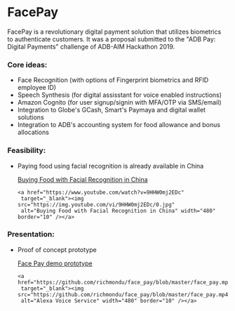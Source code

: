 # FacePay

FacePay is a revolutionary digital payment solution that utilizes biometrics to authenticate customers.
It was a proposal submitted to the "ADB Pay: Digital Payments" challenge of ADB-AIM Hackathon 2019.


### Core ideas:

- Face Recognition (with options of Fingerprint biometrics and RFID employee ID)
- Speech Synthesis (for digital assisstant for voice enabled instructions)
- Amazon Cognito (for user signup/signin with MFA/OTP via SMS/email)
- Integration to Globe's GCash, Smart's Paymaya and digital wallet solutions
- Integration to ADB's accounting system for food allowance and bonus allocations


### Feasibility:

- Paying food using facial recognition is already available in China

  [Buying Food with Facial Recognition in China](https://www.youtube.com/watch?v=9HHW0mj2EDc)

      <a href="https://www.youtube.com/watch?v=9HHW0mj2EDc"
       target="_blank"><img src="https://img.youtube.com/vi/9HHW0mj2EDc/0.jpg" 
       alt="Buying Food with Facial Recognition in China" width="480" border="10" /></a>


### Presentation:
	   
- Proof of concept prototype

  [Face Pay demo prototype](https://github.com/richmondu/face_pay/blob/master/face_pay.mp4)

      <a href="https://github.com/richmondu/face_pay/blob/master/face_pay.mp4"
       target="_blank"><img src="https://github.com/richmondu/face_pay/blob/master/face_pay.mp4" 
       alt="Alexa Voice Service" width="480" border="10" /></a>
